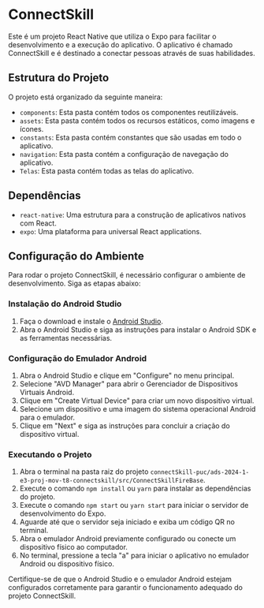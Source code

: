 # ConnectSkill

Este é um projeto React Native que utiliza o Expo para facilitar o desenvolvimento e a execução do aplicativo. O aplicativo é chamado ConnectSkill e é destinado a conectar pessoas através de suas habilidades.

## Estrutura do Projeto

O projeto está organizado da seguinte maneira:

- `components`: Esta pasta contém todos os componentes reutilizáveis.
- `assets`: Esta pasta contém todos os recursos estáticos, como imagens e ícones.
- `constants`: Esta pasta contém constantes que são usadas em todo o aplicativo.
- `navigation`: Esta pasta contém a configuração de navegação do aplicativo.
- `Telas`: Esta pasta contém todas as telas do aplicativo.

## Dependências

- `react-native`: Uma estrutura para a construção de aplicativos nativos com React.
- `expo`: Uma plataforma para universal React applications.

## Configuração do Ambiente

Para rodar o projeto ConnectSkill, é necessário configurar o ambiente de desenvolvimento. Siga as etapas abaixo:

### Instalação do Android Studio

1. Faça o download e instale o [Android Studio](https://developer.android.com/studio).
2. Abra o Android Studio e siga as instruções para instalar o Android SDK e as ferramentas necessárias.

### Configuração do Emulador Android

1. Abra o Android Studio e clique em "Configure" no menu principal.
2. Selecione "AVD Manager" para abrir o Gerenciador de Dispositivos Virtuais Android.
3. Clique em "Create Virtual Device" para criar um novo dispositivo virtual.
4. Selecione um dispositivo e uma imagem do sistema operacional Android para o emulador.
5. Clique em "Next" e siga as instruções para concluir a criação do dispositivo virtual.

### Executando o Projeto

1. Abra o terminal na pasta raiz do projeto `connectSkill-puc/ads-2024-1-e3-proj-mov-t8-connectskill/src/ConnectSkillFireBase`.
2. Execute o comando `npm install` ou `yarn` para instalar as dependências do projeto.
3. Execute o comando `npm start` ou `yarn start` para iniciar o servidor de desenvolvimento do Expo.
4. Aguarde até que o servidor seja iniciado e exiba um código QR no terminal.
5. Abra o emulador Android previamente configurado ou conecte um dispositivo físico ao computador.
6. No terminal, pressione a tecla "a" para iniciar o aplicativo no emulador Android ou dispositivo físico.

Certifique-se de que o Android Studio e o emulador Android estejam configurados corretamente para garantir o funcionamento adequado do projeto ConnectSkill.